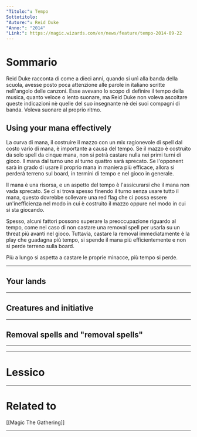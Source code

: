 ```yaml
---
"Titolo:": Tempo
Sottotitolo: 
"Autore:": Reid Duke
"Anno:": "2014"
"Link:": https://magic.wizards.com/en/news/feature/tempo-2014-09-22
---
```

# Sommario
Reid Duke racconta di come a dieci anni, quando si unì alla banda della scuola, avesse posto poca attenzione alle parole in italiano scritte nell'angolo delle canzoni. Esse avevano lo scopo di definire il tempo della musica, quanto veloce o lento suonare, ma Reid Duke non voleva ascoltare queste indicazioni nè quelle del suo insegnante nè dei suoi compagni di banda. Voleva suonare al proprio ritmo.

## Using your mana effectively
La curva di mana, il costruire il mazzo con un mix ragionevole di spell dal costo vario di mana, è importante a causa del tempo. Se il mazzo è costruito da solo spell da cinque mana, non si potrà castare nulla nei primi turni di gioco. Il mana dal turno uno al turno quattro sarà sprecato. Se l'opponent sarà in grado di usare il proprio mana in maniera più efficace, allora si perderà terreno sul board, in termini di tempo e nel gioco in generale.

Il mana è una risorsa, e un aspetto del tempo è l'assicurarsi che il mana non vada sprecato. Se ci si trova spesso finendo il turno senza usare tutto il mana, questo dovrebbe sollevare una red flag che ci possa essere un'inefficienza nel modo in cui è costruito il mazzo oppure nel modo in cui si sta giocando.

Spesso, alcuni fattori possono superare la preoccupazione riguardo al tempo, come nel caso di non castare una removal spell per usarla su un threat più avanti nel gioco. Tuttavia, castare la removal immediatamente è la play che guadagna più tempo, si spende il mana più efficientemente e non si perde terreno sulla board.

Più a lungo si aspetta a castare le proprie minacce, più tempo si perde. 

----------------------------------------------------------------

## Your lands


----------------------------------------------------------------

## Creatures and initiative


---------------------

## Removal spells and "removal spells"


----------------------------------------------------------------



----------------------------------------------------------------

# Lessico


----------------------------------------------------------------

# Related to
[[Magic The Gathering]]

----------------------------------------------------------------